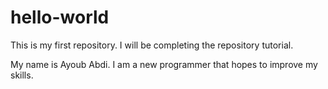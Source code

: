 # hello-world
This is my first repository. I will be completing the repository tutorial.

My name is Ayoub Abdi. I am a new programmer that hopes to improve my skills.

